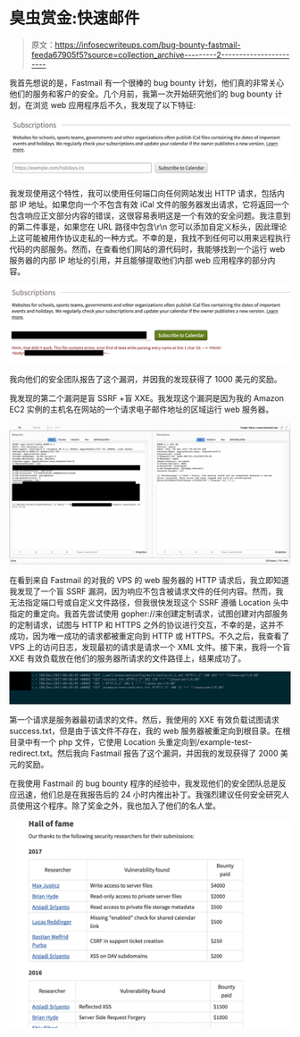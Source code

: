 # 臭虫赏金:快速邮件

> 原文：<https://infosecwriteups.com/bug-bounty-fastmail-feeda67905f5?source=collection_archive---------2----------------------->

我首先想说的是，Fastmail 有一个很棒的 bug bounty 计划，他们真的非常关心他们的服务和客户的安全。几个月前，我第一次开始研究他们的 bug bounty 计划，在浏览 web 应用程序后不久，我发现了以下特征:

![](img/91ee2ae9d58f352c8d6c738e1b9deb86.png)

我发现使用这个特性，我可以使用任何端口向任何网站发出 HTTP 请求，包括内部 IP 地址。如果您向一个不包含有效 iCal 文件的服务器发出请求，它将返回一个包含响应正文部分内容的错误，这很容易表明这是一个有效的安全问题。我注意到的第二件事是，如果您在 URL 路径中包含\r\n 您可以添加自定义标头，因此理论上这可能被用作协议走私的一种方式。不幸的是，我找不到任何可以用来远程执行代码的内部服务。然而，在查看他们网站的源代码时，我能够找到一个运行 web 服务器的内部 IP 地址的引用，并且能够提取他们内部 web 应用程序的部分内容。

![](img/f666e2ed7412129920102a1c0924e2c4.png)

我向他们的安全团队报告了这个漏洞，并因我的发现获得了 1000 美元的奖励。

我发现的第二个漏洞是盲 SSRF +盲 XXE。我发现这个漏洞是因为我的 Amazon EC2 实例的主机名在网站的一个请求电子邮件地址的区域运行 web 服务器。

![](img/a385ccad9ddcc5540360d86c90e7f3a0.png)

在看到来自 Fastmail 的对我的 VPS 的 web 服务器的 HTTP 请求后，我立即知道我发现了一个盲 SSRF 漏洞，因为响应不包含被请求文件的任何内容。然而，我无法指定端口号或自定义文件路径，但我很快发现这个 SSRF 遵循 Location 头中指定的重定向。我首先尝试使用 gopher://来创建定制请求，试图创建对内部服务的定制请求，试图与 HTTP 和 HTTPS 之外的协议进行交互，不幸的是，这并不成功，因为唯一成功的请求都被重定向到 HTTP 或 HTTPS。不久之后，我查看了 VPS 上的访问日志，发现最初的请求是请求一个 XML 文件。接下来，我将一个盲 XXE 有效负载放在他们的服务器所请求的文件路径上，结果成功了。

![](img/b4471443a7336280fcbe99774dffbe05.png)

第一个请求是服务器最初请求的文件。然后，我使用的 XXE 有效负载试图请求 success.txt，但是由于该文件不存在，我的 web 服务器被重定向到根目录。在根目录中有一个 php 文件，它使用 Location 头重定向到/example-test-redirect.txt。然后我向 Fastmail 报告了这个漏洞，并因我的发现获得了 2000 美元的奖励。

在我使用 Fastmail 的 bug bounty 程序的经验中，我发现他们的安全团队总是反应迅速，他们总是在我报告后的 24 小时内推出补丁。我强烈建议任何安全研究人员使用这个程序。除了奖金之外，我也加入了他们的名人堂。

![](img/1c9c137d08a80c6d4dc0cd435947a803.png)